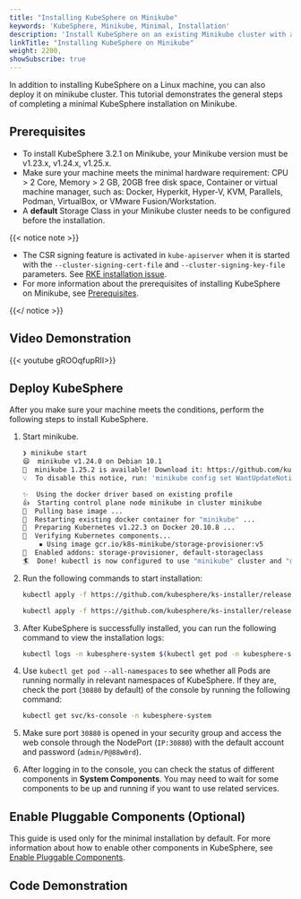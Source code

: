 ```yaml
---
title: "Installing KubeSphere on Minikube"
keywords: 'KubeSphere, Minikube, Minimal, Installation'
description: 'Install KubeSphere on an existing Minikube cluster with a minimal installation package.'
linkTitle: "Installing KubeSphere on Minikube"
weight: 2200,
showSubscribe: true
---
```


In addition to installing KubeSphere on a Linux machine, you can also deploy it on minikube cluster. This tutorial demonstrates the general steps of completing a minimal KubeSphere installation on Minikube.

## Prerequisites

- To install KubeSphere 3.2.1 on Minikube, your Minikube version must be v1.23.x, v1.24.x, v1.25.x.
- Make sure your machine meets the minimal hardware requirement: CPU > 2 Core, Memory > 2 GB, 20GB free disk space, Container or virtual machine manager, such as: Docker, Hyperkit, Hyper-V, KVM, Parallels, Podman, VirtualBox, or VMware Fusion/Workstation.
- A **default** Storage Class in your Minikube cluster needs to be configured before the installation.

{{< notice note >}}

- The CSR signing feature is activated in `kube-apiserver` when it is started with the `--cluster-signing-cert-file` and `--cluster-signing-key-file` parameters. See [RKE installation issue](https://github.com/kubesphere/kubesphere/issues/1925#issuecomment-591698309).
- For more information about the prerequisites of installing KubeSphere on Minikube, see [Prerequisites](../prerequisites-for-installation-on-minikube).

{{</ notice >}}

## Video Demonstration

{{< youtube gROOqfupRII>}}

## Deploy KubeSphere

After you make sure your machine meets the conditions, perform the following steps to install KubeSphere.

1. Start minikube.

    ``` bash
    ❯ minikube start
    😄  minikube v1.24.0 on Debian 10.1
    🎉  minikube 1.25.2 is available! Download it: https://github.com/kubernetes/minikube/releases/tag/v1.25.2
    💡  To disable this notice, run: 'minikube config set WantUpdateNotification false'

    ✨  Using the docker driver based on existing profile
    👍  Starting control plane node minikube in cluster minikube
    🚜  Pulling base image ...
    🔄  Restarting existing docker container for "minikube" ...
    🐳  Preparing Kubernetes v1.22.3 on Docker 20.10.8 ...
    🔎  Verifying Kubernetes components...
        ▪ Using image gcr.io/k8s-minikube/storage-provisioner:v5
    🌟  Enabled addons: storage-provisioner, default-storageclass
    🏄  Done! kubectl is now configured to use "minikube" cluster and "default" namespace by default
    ```

2. Run the following commands to start installation:

    ```bash
    kubectl apply -f https://github.com/kubesphere/ks-installer/releases/download/v3.2.1/kubesphere-installer.yaml
    
    kubectl apply -f https://github.com/kubesphere/ks-installer/releases/download/v3.2.1/cluster-configuration.yaml
    ```

3. After KubeSphere is successfully installed, you can run the following command to view the installation logs:

    ```bash
    kubectl logs -n kubesphere-system $(kubectl get pod -n kubesphere-system -l app=ks-install -o jsonpath='{.items[0].metadata.name}') -f
    ```

4. Use `kubectl get pod --all-namespaces` to see whether all Pods are running normally in relevant namespaces of KubeSphere. If they are, check the port (`30880` by default) of the console by running the following command:

    ```bash
    kubectl get svc/ks-console -n kubesphere-system
    ```

5. Make sure port `30880` is opened in your security group and access the web console through the NodePort (`IP:30880`) with the default account and password (`admin/P@88w0rd`).

6. After logging in to the console, you can check the status of different components in **System Components**. You may need to wait for some components to be up and running if you want to use related services.

## Enable Pluggable Components (Optional)

This guide is used only for the minimal installation by default. For more information about how to enable other components in KubeSphere, see [Enable Pluggable Components](../../../pluggable-components/).

## Code Demonstration

<script id="asciicast-489562" src="https://asciinema.org/a/489562.js" async></script>
